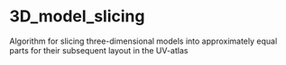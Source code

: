 # 3D_model_slicing
Algorithm for slicing three-dimensional models into approximately equal parts for their subsequent layout in the UV-atlas
